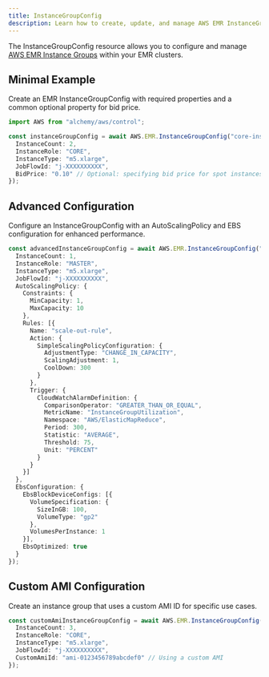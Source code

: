```yaml
---
title: InstanceGroupConfig
description: Learn how to create, update, and manage AWS EMR InstanceGroupConfigs using Alchemy Cloud Control.
---
```


The InstanceGroupConfig resource allows you to configure and manage [AWS EMR Instance Groups](https://docs.aws.amazon.com/emr/latest/userguide/) within your EMR clusters.

## Minimal Example

Create an EMR InstanceGroupConfig with required properties and a common optional property for bid price.

```ts
import AWS from "alchemy/aws/control";

const instanceGroupConfig = await AWS.EMR.InstanceGroupConfig("core-instance-group", {
  InstanceCount: 2,
  InstanceRole: "CORE",
  InstanceType: "m5.xlarge",
  JobFlowId: "j-XXXXXXXXXX",
  BidPrice: "0.10" // Optional: specifying bid price for spot instances
});
```

## Advanced Configuration

Configure an InstanceGroupConfig with an AutoScalingPolicy and EBS configuration for enhanced performance.

```ts
const advancedInstanceGroupConfig = await AWS.EMR.InstanceGroupConfig("master-instance-group", {
  InstanceCount: 1,
  InstanceRole: "MASTER",
  InstanceType: "m5.xlarge",
  JobFlowId: "j-XXXXXXXXXX",
  AutoScalingPolicy: {
    Constraints: {
      MinCapacity: 1,
      MaxCapacity: 10
    },
    Rules: [{
      Name: "scale-out-rule",
      Action: {
        SimpleScalingPolicyConfiguration: {
          AdjustmentType: "CHANGE_IN_CAPACITY",
          ScalingAdjustment: 1,
          CoolDown: 300
        }
      },
      Trigger: {
        CloudWatchAlarmDefinition: {
          ComparisonOperator: "GREATER_THAN_OR_EQUAL",
          MetricName: "InstanceGroupUtilization",
          Namespace: "AWS/ElasticMapReduce",
          Period: 300,
          Statistic: "AVERAGE",
          Threshold: 75,
          Unit: "PERCENT"
        }
      }
    }]
  },
  EbsConfiguration: {
    EbsBlockDeviceConfigs: [{
      VolumeSpecification: {
        SizeInGB: 100,
        VolumeType: "gp2"
      },
      VolumesPerInstance: 1
    }],
    EbsOptimized: true
  }
});
```

## Custom AMI Configuration

Create an instance group that uses a custom AMI ID for specific use cases.

```ts
const customAmiInstanceGroupConfig = await AWS.EMR.InstanceGroupConfig("custom-ami-instance-group", {
  InstanceCount: 3,
  InstanceRole: "CORE",
  InstanceType: "m5.xlarge",
  JobFlowId: "j-XXXXXXXXXX",
  CustomAmiId: "ami-0123456789abcdef0" // Using a custom AMI
});
```